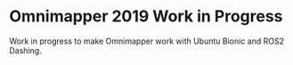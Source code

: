 Omnimapper 2019 Work in Progress
================================

Work in progress to make Omnimapper work with Ubuntu Bionic and ROS2 Dashing.
